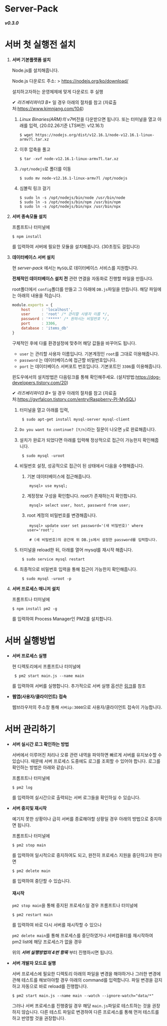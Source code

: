# Server-Pack
##### v0.3.0


# 서버 첫 실행전 설치

1. **서버 기본플랫폼 설치**

    Node.js를 설치해줍니다.
    
    Node.js 다운로드 주소: > https://nodejs.org/ko/download/
    
    설치하고자하는 운영체제에 맞게 다운로드 후 실행

    ✔ *라즈베리파이3 B+* 일 경우 아래의 절차를 참고 (자료출처:https://www.kimnjang.com/104)
    
    1. *Linux Binaries(ARM)의 v7*버전을 다운받으면 됩니다. 또는 터미널을 열고 아래를 입력, (20.02.26기준 LTS버전: v12.16.1)

           $ wget https://nodejs.org/dist/v12.16.1/node-v12.16.1-linux-armv7l.tar.xz

    2. 이후 압축을 풀고

           $ tar -xvf node-v12.16.1-linux-armv7l.tar.xz

    3. `/opt/nodejs`로 폴더를 이동

           $ sudo mv node-v12.16.1-linux-armv7l /opt/nodejs

    4. 심볼릭 링크 걸기

           $ sudo ln -s /opt/nodejs/bin/node /usr/bin/node
           $ sudo ln -s /opt/nodejs/bin/npm /usr/bin/npm
           $ sudo ln -s /opt/nodejs/bin/npx /usr/bin/npx

2. **서버 종속모듈 설치**

    프롬프트나 터미널에

       $ npm install

    를 입력하여 서버에 필요한 모듈을 설치해줍니다. (30초정도 걸립니다)

3. **데이터베이스 서버 설치**

    현 _server-pack_ 에서는 `MySQL`로 데이터베이스 서비스를 지원합니다.

    **전체적인 데이터베이스 설치 전**
    관련 연결을 자동화로 진행할 파일을 만듭니다.

    root폴더에서 `config`폴더를 만들고 그 아래에 `DB.js`파일을 만듭니다.
    해당 파일에는 아래의 내용을 적습니다.

    ```js
    module.exports = {
        host     : 'localhost',
        user     : 'root' /* 관리할 사용자 이름 */,
        password : '*****' /* 원하시는 비밀번호 */,
        port     : 3306,
        database : 'items_db'
    }
    ```

    구체적인 후에 다룰 환경설정에 맞추어 해당 값들을 바꾸어도 됩니다.

    - `user` 는 관리할 사용자 이름입니다. 기본계정인 `root`를 그대로 이용해줍니다.
    - `password` 는 데이터베이스에 접근할 비밀번호입니다.
    - `port` 는 데이터베이스 서버포트 번호입니다. 기본포트인 `3306`를 이용해줍니다.


    윈도우에서의 설치방법은 다음링크를 통해 확인해주세요.
    (설치방법:https://dog-developers.tistory.com/20)

    ✔ *라즈베리파이3 B+* 일 경우 아래의 절차를 참고 (자료출처:https://gyrfalcon.tistory.com/entry/Raspberry-PI-MySQL)
    
    1. 터미널을 열고 아래를 입력,

            $ sudo apt-get install mysql-server mysql-client

    2. `Do you want to continue? [Y/n]`라는 질문이 나오면 `y`로 완료해줍니다.

    3. 설치가 완료가 되었다면 아래를 입력해 정상적으로 접근이 가능한지 확인해줍니다.

            $ sudo mysql -uroot

    4. 비밀번호 설정, 성공적으로 접근이 된 상태에서 다음을 수행해줍니다.

        1. 기본 데이터베이스에 접근해줍니다.

                mysql> use mysql;

        2. 계정정보 구성을 확인합니다. root가 존재하는지 확인합니다.

                mysql> select user, host, password from user;

        3. root 계정의 비밀번호를 변경해줍니다.

                mysql> update user set password='(새 비밀번호)' where user='root';
                
                # (새 비밀번호)의 공간에 위 DB.js에서 설정한 password를 입력합니다.
    
    5. 터미널을 reload한 뒤, 아래를 열어 mysql를 재시작 해줍니다.

            $ sudo service mysql restart
    
    6. 최종적으로 비밀번호 입력을 통해 접근이 가능한지 확인해줍니다.

            $ sudo mysql -uroot -p


4. **서버 프로세스 매니저 설치**

    프롬프트나 터미널에

       $ npm install pm2 -g

    를 입력하여 Process Manager인 PM2를 설치합니다.


# 서버 실행방법

- **서버 프로세스 실행**

    현 디렉토리에서 프롬프트나 터미널에

       $ pm2 start main.js --name main

    를 입력하여 서버를 실행합니다.
    추가적으로 서버 실행 옵션은 [링크](./doc/pm2-command-manual.md)를 참조

- **웹앱(사용자/클라이언트) 접속**

    웹브라우저의 주소창 통해 `서버ip:3000`으로 사용자/클라이언트 접속이 가능합니다.


# 서버 관리하기

- **서버 실시간 로그 확인하는 방법**

    서버에서 이루어진 처리나 오류 관련 내역을 파악하면 빠르게 서버를 유지보수할 수 있습니다. 때문에 서버 프로세스 도중에도 로그를 조회할 수 있어야 합니다.
    로그를 확인하는 방법은 아래와 같습니다.

    프롬프트나 터미널에

      $ pm2 log

    를 입력하여 실시간으로 출력되는 서버 로그들을 확인하실 수 있습니다.


- **서버 중지및 재시작**

    예기치 못한 상황이나 급히 서버를 종료해야할 상황일 경우 아래의 방법으로 중지하면 됩니다.

    프롬프트나 터미널에

      $ pm2 stop main

    를 입력하여 일시적으로 중지하여도 되고, 완전히 프로세스 지원을 중단하고자 한다면

      $ pm2 delete main

    를 입력하여 중단할 수 있습니다.

    #### 재시작

    `pm2 stop main`을 통해 중지된 프로세스일 경우 프롬프트나 터미널에

      $ pm2 restart main

    를 입력하여 바로 다시 서버를 재시작할 수 있으나

    `pm2 delete main`를 통해 프로세스를 중단하였거나
    서버컴퓨터를 재시작하여 pm2 list에 해당 프로세스가 없을 경우

    위의 _**서버 실행방법의 4번 항목**_ 부터 진행하시면 됩니다.


- **서버 개발자 모드로 실행**

    서버 프로세스에 필요한 디렉토리 아래의 파일을 변경을 해야하거나 그러한 변경에 관해 테스트를 해보아야할 경우 아래의 command를 입력합니다. 파일 변경을 감지하고 자동으로 바로 reload를 진행합니다.

      $ pm2 start main.js --name main --watch --ignore-watch="data/*"
    
    그러나 서버 프로세스를 진행중일 경우 해당 `main.js`파일로 테스트하는 것을 권장하지 않습니다. 다른 테스트 파일로 변경하여 다른 프로세스를 통해 먼저 테스트를 하고 반영할 것을 권장합니다.